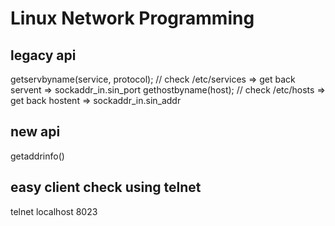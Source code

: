 # Linux Network Programming

## legacy api
getservbyname(service, protocol);       // check /etc/services  => get back servent => sockaddr_in.sin_port
gethostbyname(host);                    // check /etc/hosts     => get back hostent => sockaddr_in.sin_addr

## new api
getaddrinfo()

## easy client check using telnet
telnet localhost 8023
